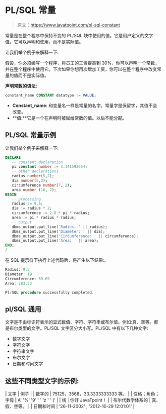 # PL/SQL 常量

> 原文：<https://www.javatpoint.com/pl-sql-constant>

常量是在整个程序中保持不变的 PL/SQL 块中使用的值。它是用户定义的文字值。它可以声明和使用，而不是实际值。

让我们举个例子来解释一下:

假设，你必须编写一个程序，将员工的工资提高到 30%，你可以声明一个常数，并在整个程序中使用它。下次如果你想再次增加工资，你可以在整个程序中改变常量的值而不是实际值。

**声明常数的语法:**

```sql
constant_name CONSTANT datatype := VALUE;

```

*   **Constant_name:** 和变量名一样是常量的名字。常量字是保留字，其值不会改变。
*   **值:**它是一个在声明时被赋给常数的值。以后不能分配。

## PL/SQL 常量示例

让我们举个例子来解释一下:

```sql
DECLARE
   -- constant declaration
   pi constant number := 3.141592654;
   -- other declarations
   radius number(5,2); 
   dia number(5,2); 
   circumference number(7, 2);
   area number (10, 2);
BEGIN 
   -- processing
   radius := 9.5; 
   dia := radius * 2; 
   circumference := 2.0 * pi * radius;
   area := pi * radius * radius;
   -- output
   dbms_output.put_line('Radius: ' || radius);
   dbms_output.put_line('Diameter: ' || dia);
   dbms_output.put_line('Circumference: ' || circumference);
   dbms_output.put_line('Area: ' || area);
END;
/

```

在 SQL 提示符下执行上述代码后，将产生以下结果:。

```sql
Radius: 9.5
Diameter: 19
Circumference: 59.69
Area: 283.53

Pl/SQL procedure successfully completed.

```

## pl/SQL 通用

文字是不由标识符表示的显式数值、字符、字符串或布尔值。例如:真、空等。都是布尔类型的文字。PL/SQL 文字区分大小写。PL/SQL 中有以下几种文字:

*   数字文字
*   字符文字
*   字符串文字
*   布尔文字
*   日期和时间文字

## 这些不同类型文字的示例:

| 文字 | 例子 |
| 数字的 | 75125，3568，33.3333333333 等。 |
| 性格；角色；字母 | A' '%' '9' ' ' 'z ' ' (' |
| 线 | 你好 JavaTpoint！ |
| 布尔代数学体系的 | 真、假、空等。 |
| 日期和时间 | '26-11-2002' , '2012-10-29 12:01:01' |